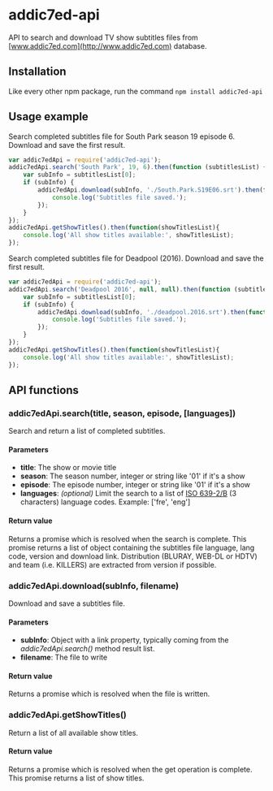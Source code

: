 addic7ed-api
============

API to search and download TV show subtitles files from [www.addic7ed.com](http://www.addic7ed.com) database.


Installation
------------

Like every other npm package, run the command
`npm install addic7ed-api`


Usage example
-------------

Search completed subtitles file for South Park season 19 episode 6.
Download and save the first result.

```javascript
var addic7edApi = require('addic7ed-api');
addic7edApi.search('South Park', 19, 6).then(function (subtitlesList) {
    var subInfo = subtitlesList[0];
    if (subInfo) {
        addic7edApi.download(subInfo, './South.Park.S19E06.srt').then(function () {
            console.log('Subtitles file saved.');
        });
    }
});
addic7edApi.getShowTitles().then(function(showTitlesList){
    console.log('All show titles available:', showTitlesList);
});
```

Search completed subtitles file for Deadpool (2016).
Download and save the first result.

```javascript
var addic7edApi = require('addic7ed-api');
addic7edApi.search('Deadpool 2016', null, null).then(function (subtitlesList) {
    var subInfo = subtitlesList[0];
    if (subInfo) {
        addic7edApi.download(subInfo, './deadpool.2016.srt').then(function () {
            console.log('Subtitles file saved.');
        });
    }
});
addic7edApi.getShowTitles().then(function(showTitlesList){
    console.log('All show titles available:', showTitlesList);
});
```

API functions
-------------

### addic7edApi.search(title, season, episode, [languages])

Search and return a list of completed subtitles.

#### Parameters

+ **title**: The show or movie title
+ **season**: The season number, integer or string like '01' if it's a show
+ **episode**: The episode number, integer or string like '01' if it's a show
+ **languages**: _(optional)_ Limit the search to a list of [ISO 639-2/B](https://en.wikipedia.org/wiki/List_of_ISO_639-2_codes) (3 characters) language codes.
Example: ['fre', 'eng']

#### Return value

Returns a promise which is resolved when the search is complete. This promise returns a list of object containing the subtitles file language, lang code, version and
download link. Distribution (BLURAY, WEB-DL or HDTV) and team (i.e. KILLERS) are extracted from version if possible.


### addic7edApi.download(subInfo, filename)

Download and save a subtitles file.

#### Parameters

+ **subInfo**: Object with a link property, typically coming from the _addic7edApi.search()_ method result list.
+ **filename**: The file to write

#### Return value

Returns a promise which is resolved when the file is written.

### addic7edApi.getShowTitles()

Return a list of all available show titles.

#### Return value

Returns a promise which is resolved when the get operation is complete. This promise returns a list of show titles.
